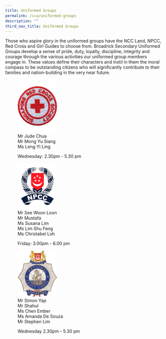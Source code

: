 ```yaml
---
title: Uniformed Groups
permalink: /cca/uniformed-groups
description: ""
third_nav_title: Uniformed Groups
---
```

Those who aspire glory in the uniformed groups have the NCC Land, NPCC, Red Cross and Girl Guides to choose from. Broadrick Secondary Uniformed Groups develop a sense of pride, duty, loyalty, discipline, integrity and courage through the various activities our uniformed group members engage in. These values define their characters and instil in them the moral compass to be outstanding citizens who will significantly contribute to their families and nation-building in the very near future.
 
<figure>  
<a href="https://moe-broadricksec-staging.netlify.app/cca/uniformed-groups/red-cross"> 
<img src="/images/red%20cross%20logo.png" 
     style="width:30%">
</a>
<figcaption> Mr Jude Chua <br>
Mr Mong Yu Siang <br>
Ms Leng Yi Ling

Wednesday: 2.30pm - 5.30 pm </figcaption>  
</figure>

<figure>  
<a href="https://moe-broadricksec-staging.netlify.app/cca/uniformed-groups/national-police-cadet-corps"> 
<img src="/images/NPCC%20logo.png" 
     style="width:30%">
</a>
<figcaption> Mr See Woon Loon <br>
Mr Mustafa <br>
Ms Susana Lim <br>
Ms Lim Shu Feng <br>
Ms Christabel Loh

Friday: 3.00pm - 6.00 pm </figcaption>  
</figure>

<figure>  
<a href="https://moe-broadricksec-staging.netlify.app/cca/uniformed-groups/national-police-cadet-corps"> 
<img src="/images/NCC%20Logo.png" 
     style="width:30%">
</a>
<figcaption> Mr Simon Yap <br>
Mr Shahul <br>
Ms Chen Ember <br>
Ms Amanda De Souza <br>
Mr Stephen Lim

Wednesday 2.30pm - 5.30 pm </figcaption>  
</figure>